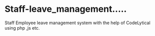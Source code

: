 # Staff-leave_management.....
Staff Employee leave management system with the help of CodeLytical using php ,js etc.
